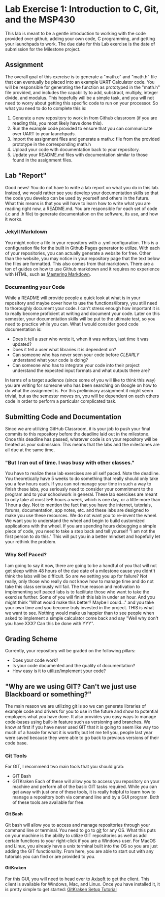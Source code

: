 # Lab Exercise 1: Introduction to C, Git, and the MSP430
This lab is meant to be a gentle introduction to working with the code provided over github, adding your own code, C programming, and getting your launchpads to work. The due date for this Lab exercise is the date of submission for the Milestone project.

## Assignment
The overall goal of this exercise is to generate a "math.c" and "math.h" file that can eventually be placed into an example UART Calculator code. You will be responsible for generating the function as prototyped in the "math.h" file provided, and includes the capability to add, substract, multiply, integer divide, and modulus. This hopefully will be a simple task, and you will not need to worry about getting this specific code to run on your processor.  So what you need to do to complete this is:
1. Generate a new repository to work in from Github classroom (if you are reading this, you most likely have done this).
2. Run the example code provided to ensure that you can communicate over UART to your launchpads.
3. Import the assignment files and generate a math.c file from the provided prototype in the corresponding math.h
4. Upload your code with documentation back to your repository.
5. Update your README.md files with documentation similar to those found in the assignment files.


## Lab "Report"
Good news! You do not have to write a lab report on what you do in this lab. Instead, we would rather see you develop your documentation skills so that the code you develop can be used by yourself and others in the future. What this means is that you will have to learn how to write what you are reading right now, a README.md. You are responsible for each set of code (.c and .h file) to generate documentation on the software, its use, and how it works.

### Jekyll Markdown
You might notice a file in your repository with a .yml configuration. This is a configuration file for the built in Github Pages generator to utilize. With each of your repositories, you can actually generate a website for free. Other than the website, you may notice in your repository page that the text below the files are formatted. This also comes from that markdown. There are a ton of guides on how to use Github markdown and it requires no experience with HTML, such as [Mastering Markdown](https://guides.github.com/features/mastering-markdown/).

### Documenting your Code
While a README will provide people a quick look at what is in your repository and maybe cover how to use the functions/library, you still need to thoroughly document your code. I can't stress enough how important it is to really become proficient at writing and document your code. Later on this semester, your documentation skills will be put to the ultimate test, so you need to practice while you can. What I would consider good code documentation is:
* Does it tell a user who wrote it, when it was written, last time it was updated?
* Does it tell a user what libraries it is dependent on?
* Can someone who has never seen your code before _CLEARLY_ understand what your code is doing?
* Can someone who has to integrate your code into their project understand the expected input formats and what outputs there are?

In terms of a target audience (since some of you will like to think this way) you are writing for someone who has been searching on Google on how to do what the assignment is. For this preliminary assignment it might seem trivial, but as the semester moves on, you will be dependent on each others code in order to perform a particular complicated task.

## Submitting Code and Documentation
Since we are utilizing GitHub Classroom, it is your job to push your final commits to this repository before the deadline laid out in the milestone. Once this deadline has passed, whatever code is on your repository will be treated as your submission. This means that the labs and the milestones are all due at the same time.

### "But I ran out of time. I was busy with other classes."
You have to realize these lab exercises are all self paced. Note the deadline. You theoretically have 5 weeks to do something that really should only take you a few hours each. If you can not manage your time in such a way to finish these labs, you seriously need to consider your commitment to the program and to your schoolwork in general. These lab exercises are meant to only take at most 5-8 hours a week, which is one day, or a little more than 1 hour a day. Not to mention the fact that you have the internet, tutorials, forums, documentation, app notes, etc. and these labs are designed to make you use these resources. We do not want you to re-invent the wheel. We want you to understand the wheel and begin to build customized applications with the wheel. If you are spending hours debugging a simple piece of code, you need to take a step back and tell yourself "I am not the first person to do this." This will put you in a better mindset and hopefully let your rethink the problem.

### Why Self Paced?
I am going to say it now, there are going to be a handful of you that will not get sleep within 48 hours of the due date of a milestone cause you didnt't think the labs will be difficult. So are we setting you up for failure? Not really, only those who really do not know how to manage time and do not take this class seriously will fail. The true reason and motivation to implementing self paced labs is to facilitate those who want to take the exercise further. Some of you will finish this lab in under an hour. And you might think "What would make this better? Maybe I could..." and you take your own time and you become truly invested in the project. THIS is what we want to see. Nothing would make us happier than to see people when asked to implement a simple calculator come back and say "Well why don't you have XXX? Can this be done with YYY".


## Grading Scheme
Currently, your repository will be graded on the following pillars:
* Does your code work?
* Is your code documented and the quality of documentation?
* How easy is it to utilize/implement your code?

## "Why are we using GIT? Can't we just use Blackboard or something?"
The main reason we are utilizing git is so we can generate libraries of example code and drivers for you to use in the future and show to potential employers what you have done. It also provides you easy ways to manage code-bases using built-in feature such as versioning and branches. We know at first if you have never used GIT that it is going to seem like way too much of a hassle for what it is worth; but let me tell you, people last year were saved because they were able to go back to previous versions of their code base.

### Git Tools
For GIT, I recommend two main tools that you should grab:
* GIT Bash
* GITKraken
Each of these will allow you to access you repository on your machine and perform all of the basic GIT tasks required. While you can get away with just one of these tools, it is really helpful to learn how to manage a repository both via command line and by a GUI program. Both of these tools are available for free.

#### Git Bash
Git bash will allow you to access and manage repositories through your command line or terminal. You need to go to [git](https://git-scm.com/downloads) for any OS. What this puts on your machine is the ability to utilize GIT repositories as well as add certain functions to your right-click if you are a Windows user. For MacOS and Linux, you already have a unix terminal built into the OS so you are just adding the GIT functionality. From here, you are able to start out with any tutorials you can find or are provided to you.

#### GitKraken
For this GUI, you will need to head over to [Axisoft](https://www.gitkraken.com/download) to get the client. This client is available for Windows, Mac, and Linux. Once you have installed it, it is pretty simple to get started: [GitKraken Setup Tutorial](https://youtu.be/ZKkMwTeAij4)
